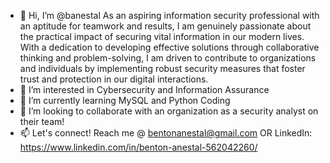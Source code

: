 - 👋 Hi, I’m @banestal As an aspiring information security professional with an aptitude for teamwork and results, I am genuinely passionate about the practical impact of securing vital information in our modern lives. With a dedication to developing effective solutions through collaborative thinking and problem-solving, I am driven to contribute to organizations and individuals by implementing robust security measures that foster trust and protection in our digital interactions. 
- 👀 I’m interested in Cybersecurity and Information Assurance
- 🌱 I’m currently learning MySQL and Python Coding
- 💞️ I’m looking to collaborate with an organization as a security analyst on their team!
- 📫 Let's connect! Reach me @
bentonanestal@gmail.com OR
LinkedIn: https://www.linkedin.com/in/benton-anestal-562042260/



<!---
banestal/banestal is a ✨ special ✨ repository because its `README.md` (this file) appears on your GitHub profile.
You can click the Preview link to take a look at your changes.
--->
